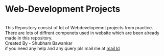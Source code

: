 # Web-Development Projects
<br/>
This Repository consist of lot of Webdevelopemnt projects from practice.<br/>
There are lots of diffrent componets used in website which are been already made in this repository.<br/>
Created By - Shubham Bawankar <br/>
if you need any help and any query pls mail me at <a href = "mailto: shubhambawankar735@gmail.com">mail Id</a>
